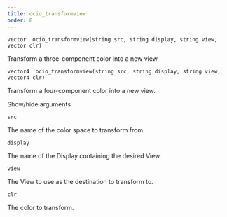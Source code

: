 ```yaml
---
title: ocio_transformview
order: 8
---
```

`vector  ocio_transformview(string src, string display, string view, vector clr)`

Transform a three-component color into a new view.

`vector4  ocio_transformview(string src, string display, string view, vector4 clr)`

Transform a four-component color into a new view.

Show/hide arguments

`src`

The name of the color space to transform from.

`display`

The name of the Display containing the desired View.

`view`

The View to use as the destination to transform to.

`clr`

The color to transform.
